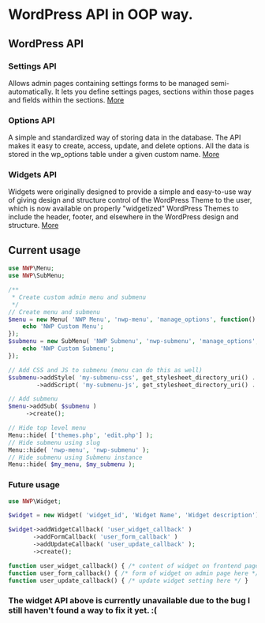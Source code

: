 # WordPress API in OOP way.

## WordPress API
### Settings API
Allows admin pages containing settings forms to be managed semi-automatically. It lets you define settings pages, sections within those pages and fields within the sections. [More](https://codex.wordpress.org/Settings_API)
### Options API
A simple and standardized way of storing data in the database. The API makes it easy to create, access, update, and delete options. All the data is stored in the wp_options table under a given custom name. [More](https://codex.wordpress.org/Options_API)
### Widgets API
Widgets were originally designed to provide a simple and easy-to-use way of giving design and structure control of the WordPress Theme to the user, which is now available on properly "widgetized" WordPress Themes to include the header, footer, and elsewhere in the WordPress design and structure. [More](https://codex.wordpress.org/Widgets_API)

## Current usage
```php
use NWP\Menu;
use NWP\SubMenu;

/**
 * Create custom admin menu and submenu
 */
// Create menu and submenu
$menu = new Menu( 'NWP Menu', 'nwp-menu', 'manage_options', function() {
	echo 'NWP Custom Menu';
});
$submenu = new SubMenu( 'NWP Submenu', 'nwp-submenu', 'manage_options', function() {
	echo 'NWP Custom Submenu';
});

// Add CSS and JS to submenu (menu can do this as well)
$submenu->addStyle( 'my-submenu-css', get_stylesheet_directory_uri() . '/inc/admin.css' )
		->addScript( 'my-submenu-js', get_stylesheet_directory_uri() . '/inc/admin.js' );

// Add submenu
$menu->addSub( $submenu )
	 ->create();

// Hide top level menu
Menu::hide( ['themes.php', 'edit.php'] );
// Hide submenu using slug
Menu::hide( 'nwp-menu', 'nwp-submenu' );
// Hide submenu using Submenu instance
Menu::hide( $my_menu, $my_submenu );
```

### Future usage
```php
use NWP\Widget;

$widget = new Widget( 'widget_id', 'Widget Name', 'Widget description');

$widget->addWidgetCallback( 'user_widget_callback' )
	   ->addFormCallback( 'user_form_callback' )
	   ->addUpdateCallback( 'user_update_callback' );
	   ->create();

function user_widget_callback() { /* content of widget on frontend page here */ }
function user_form_callback() { /* form of widget on admin page here */ }
function user_update_callback() { /* update widget setting here */ }
```

### The widget API above is currently unavailable due to the bug I still haven't found a way to fix it yet. :(